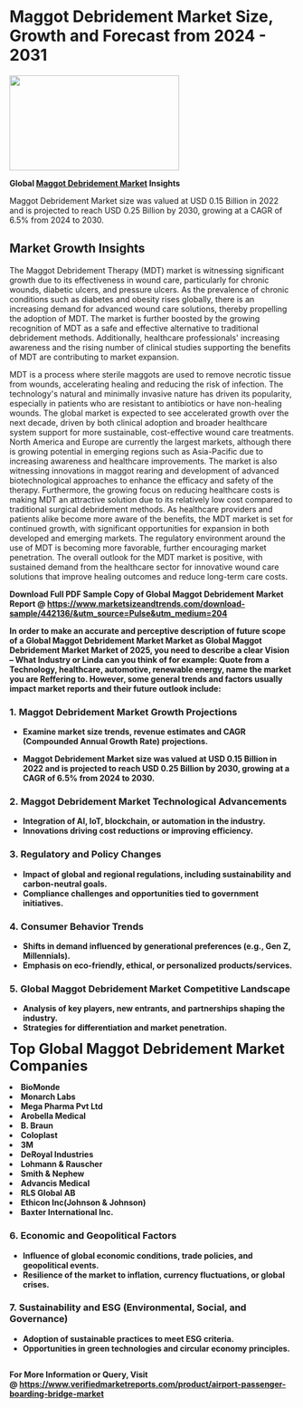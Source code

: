 <H1>Maggot Debridement Market Size, Growth and Forecast from 2024 - 2031</H1><img class="aligncenter size-medium wp-image-584254" src="https://thirdeyenews.in/wp-content/uploads/2024/09/Global-Market-Research-300x168.jpeg" alt="" width="300" height="168" /><p><strong>Global&nbsp;<a href="https://www.marketsizeandtrends.com/download-sample/442136/&amp;utm_source=Pulse&amp;utm_medium=204">Maggot Debridement Market</a> Insights</strong></p><p>Maggot Debridement Market size was valued at USD 0.15 Billion in 2022 and is projected to reach USD 0.25 Billion by 2030, growing at a CAGR of 6.5% from 2024 to 2030.</p><p><h2>Market Growth Insights</h2> <p>The Maggot Debridement Therapy (MDT) market is witnessing significant growth due to its effectiveness in wound care, particularly for chronic wounds, diabetic ulcers, and pressure ulcers. As the prevalence of chronic conditions such as diabetes and obesity rises globally, there is an increasing demand for advanced wound care solutions, thereby propelling the adoption of MDT. The market is further boosted by the growing recognition of MDT as a safe and effective alternative to traditional debridement methods. Additionally, healthcare professionals' increasing awareness and the rising number of clinical studies supporting the benefits of MDT are contributing to market expansion.</p> <p><strong></strong></p> <p>MDT is a process where sterile maggots are used to remove necrotic tissue from wounds, accelerating healing and reducing the risk of infection. The technology's natural and minimally invasive nature has driven its popularity, especially in patients who are resistant to antibiotics or have non-healing wounds. The global market is expected to see accelerated growth over the next decade, driven by both clinical adoption and broader healthcare system support for more sustainable, cost-effective wound care treatments. North America and Europe are currently the largest markets, although there is growing potential in emerging regions such as Asia-Pacific due to increasing awareness and healthcare improvements. The market is also witnessing innovations in maggot rearing and development of advanced biotechnological approaches to enhance the efficacy and safety of the therapy. Furthermore, the growing focus on reducing healthcare costs is making MDT an attractive solution due to its relatively low cost compared to traditional surgical debridement methods. As healthcare providers and patients alike become more aware of the benefits, the MDT market is set for continued growth, with significant opportunities for expansion in both developed and emerging markets. The regulatory environment around the use of MDT is becoming more favorable, further encouraging market penetration. The overall outlook for the MDT market is positive, with sustained demand from the healthcare sector for innovative wound care solutions that improve healing outcomes and reduce long-term care costs.</p> <p><strong></p><p><span class=""><strong>Download Full PDF Sample Copy of Global Maggot Debridement Market Report</strong> @ <a href="https://www.marketsizeandtrends.com/download-sample/442136/&amp;utm_source=Pulse&amp;utm_medium=204" target="_blank">https://www.marketsizeandtrends.com/download-sample/442136/&amp;utm_source=Pulse&amp;utm_medium=204</a></span></p><p>In order to make an accurate and perceptive description of future scope of a Global&nbsp;Maggot Debridement Market Market as Global&nbsp;Maggot Debridement Market Market of 2025, you need to describe a clear Vision &ndash; What Industry or Linda can you think of for example: Quote from a Technology, healthcare, automotive, renewable energy, name the market you are Reffering to. However, some general trends and factors usually impact market reports and their future outlook include:</p><h3>1.&nbsp;<strong>Maggot Debridement Market Growth Projections</strong></h3><ul><li>Examine market size trends, revenue estimates and CAGR (Compounded Annual Growth Rate) projections.</li><li><p>Maggot Debridement Market size was valued at USD 0.15 Billion in 2022 and is projected to reach USD 0.25 Billion by 2030, growing at a CAGR of 6.5% from 2024 to 2030.</p></li></ul><h3>2.&nbsp;<strong>Maggot Debridement Market Technological Advancements</strong></h3><ul><li>Integration of AI, IoT, blockchain, or automation in the industry.</li><li>Innovations driving cost reductions or improving efficiency.</li></ul><h3>3.&nbsp;<strong>Regulatory and Policy Changes</strong></h3><ul><li>Impact of global and regional regulations, including sustainability and carbon-neutral goals.</li><li>Compliance challenges and opportunities tied to government initiatives.</li></ul><h3>4.&nbsp;<strong>Consumer Behavior Trends</strong></h3><ul><li>Shifts in demand influenced by generational preferences (e.g., Gen Z, Millennials).</li><li>Emphasis on eco-friendly, ethical, or personalized products/services.</li></ul><h3>5.&nbsp;<strong>Global Maggot Debridement Market Competitive Landscape</strong></h3><ul><li>Analysis of key players, new entrants, and partnerships shaping the industry.</li><li>Strategies for differentiation and market penetration.</li></ul><p data-pm-slice="1 1 []"><span style="color: inherit; font-family: inherit; font-size: 25px;">Top Global Maggot Debridement Market Companies</span></p><div class="" data-test-id=""><p><li>BioMonde</li><li> Monarch Labs</li><li> Mega Pharma Pvt Ltd</li><li> Arobella Medical</li><li> B. Braun</li><li> Coloplast</li><li> 3M</li><li> DeRoyal Industries</li><li> Lohmann & Rauscher</li><li> Smith & Nephew</li><li> Advancis Medical</li><li> RLS Global AB</li><li> Ethicon Inc(Johnson & Johnson)</li><li> Baxter International Inc.</li></p></div><h3>6.&nbsp;<strong>Economic and Geopolitical Factors</strong></h3><ul><li>Influence of global economic conditions, trade policies, and geopolitical events.</li><li>Resilience of the market to inflation, currency fluctuations, or global crises.</li></ul><h3>7.&nbsp;<strong>Sustainability and ESG (Environmental, Social, and Governance)</strong></h3><ul><li>Adoption of sustainable practices to meet ESG criteria.</li><li>Opportunities in green technologies and circular economy principles.</li></ul><h2><strong style="font-size: 14px;">For More Information or Query, Visit @&nbsp;</strong><a style="background-color: #ffffff; font-size: 14px;" href="https://www.marketsizeandtrends.com/report/maggot-debridement-market/" target="_blank">https://www.verifiedmarketreports.com/product/airport-passenger-boarding-bridge-market</a></h2>
